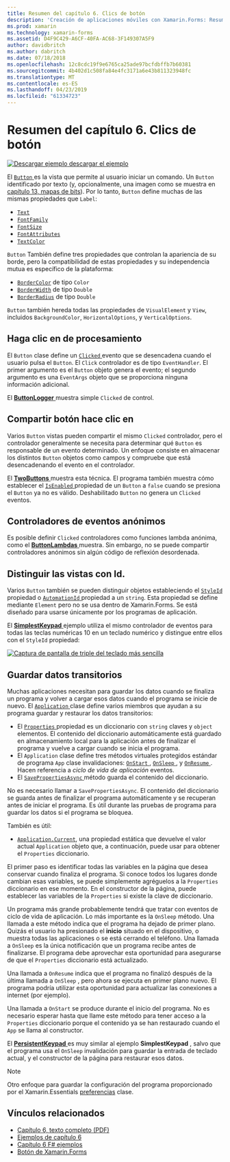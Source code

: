 ```yaml
---
title: Resumen del capítulo 6. Clics de botón
description: 'Creación de aplicaciones móviles con Xamarin.Forms: Resumen del capítulo 6. Clics de botón'
ms.prod: xamarin
ms.technology: xamarin-forms
ms.assetid: D4F9C429-A6CF-40FA-AC68-3F149307A5F9
author: davidbritch
ms.author: dabritch
ms.date: 07/18/2018
ms.openlocfilehash: 12c8cdc19f9e6765ca25ade97bcfdbffb7b60381
ms.sourcegitcommit: 4b402d1c508fa84e4fc3171a6e43b811323948fc
ms.translationtype: MT
ms.contentlocale: es-ES
ms.lasthandoff: 04/23/2019
ms.locfileid: "61334723"
---
```

# <a name="summary-of-chapter-6-button-clicks"></a>Resumen del capítulo 6. Clics de botón

[![Descargar ejemplo](~/media/shared/download.png) descargar el ejemplo](https://github.com/xamarin/xamarin-forms-book-samples/tree/master/Chapter06)

El [ `Button` ](xref:Xamarin.Forms.Button) es la vista que permite al usuario iniciar un comando. Un `Button` identificado por texto (y, opcionalmente, una imagen como se muestra en [capítulo 13, mapas de bits](chapter13.md)). Por lo tanto, `Button` define muchas de las mismas propiedades que `Label`:

- [`Text`](xref:Xamarin.Forms.Button.Text)
- [`FontFamily`](xref:Xamarin.Forms.Button.FontFamily)
- [`FontSize`](xref:Xamarin.Forms.Button.FontSize)
- [`FontAttributes`](xref:Xamarin.Forms.Button.FontAttributes)
- [`TextColor`](xref:Xamarin.Forms.Button.TextColor)

`Button` También define tres propiedades que controlan la apariencia de su borde, pero la compatibilidad de estas propiedades y su independencia mutua es específico de la plataforma:

- [`BorderColor`](xref:Xamarin.Forms.Button.BorderColor) de tipo `Color`
- [`BorderWidth`](xref:Xamarin.Forms.Button.BorderWidth) de tipo `Double`
- [`BorderRadius`](xref:Xamarin.Forms.Button.BorderRadius) de tipo `Double`

`Button` también hereda todas las propiedades de `VisualElement` y `View`, incluidos `BackgroundColor`, `HorizontalOptions`, y `VerticalOptions`.

## <a name="processing-the-click"></a>Haga clic en de procesamiento

El `Button` clase define un [ `Clicked` ](xref:Xamarin.Forms.Button.Clicked) evento que se desencadena cuando el usuario pulsa el `Button`. El `Click` controlador es de tipo `EventHandler`. El primer argumento es el `Button` objeto genera el evento; el segundo argumento es una `EventArgs` objeto que se proporciona ninguna información adicional.

El [ **ButtonLogger** ](https://github.com/xamarin/xamarin-forms-book-samples/tree/master/Chapter06/ButtonLogger) muestra simple `Clicked` de control.

## <a name="sharing-button-clicks"></a>Compartir botón hace clic en

Varios `Button` vistas pueden compartir el mismo `Clicked` controlador, pero el controlador generalmente se necesita para determinar qué `Button` es responsable de un evento determinado. Un enfoque consiste en almacenar los distintos `Button` objetos como campos y compruebe que está desencadenando el evento en el controlador.

El [ **TwoButtons** ](https://github.com/xamarin/xamarin-forms-book-samples/tree/master/Chapter06/TwoButtons) muestra esta técnica. El programa también muestra cómo establecer el [ `IsEnabled` ](xref:Xamarin.Forms.VisualElement.IsEnabled) propiedad de un `Button` a `false` cuando se presiona el `Button` ya no es válido. Deshabilitado `Button` no genera un `Clicked` eventos.

## <a name="anonymous-event-handlers"></a>Controladores de eventos anónimos

Es posible definir `Clicked` controladores como funciones lambda anónima, como el [ **ButtonLambdas** ](https://github.com/xamarin/xamarin-forms-book-samples/tree/master/Chapter06/ButtonLambdas) muestra. Sin embargo, no se puede compartir controladores anónimos sin algún código de reflexión desordenada.

## <a name="distinguishing-views-with-ids"></a>Distinguir las vistas con Id.

Varios `Button` también se pueden distinguir objetos estableciendo el [ `StyleId` ](xref:Xamarin.Forms.Element.StyleId) propiedad o [ `AutomationId` ](xref:Xamarin.Forms.Element.AutomationId) propiedad a un `string`. Esta propiedad se define mediante `Element` pero no se usa dentro de Xamarin.Forms. Se está diseñado para usarse únicamente por los programas de aplicación.

El [ **SimplestKeypad** ](https://github.com/xamarin/xamarin-forms-book-samples/tree/master/Chapter06/SimplestKeypad) ejemplo utiliza el mismo controlador de eventos para todas las teclas numéricas 10 en un teclado numérico y distingue entre ellos con el `StyleId` propiedad:

[![Captura de pantalla de triple del teclado más sencilla](images/ch06fg04-small.png "calculadora")](images/ch06fg04-large.png#lightbox "Calculadora")

## <a name="saving-transient-data"></a>Guardar datos transitorios

Muchas aplicaciones necesitan para guardar los datos cuando se finaliza un programa y volver a cargar esos datos cuando el programa se inicie de nuevo. El [ `Application` ](xref:Xamarin.Forms.Application) clase define varios miembros que ayudan a su programa guardar y restaurar los datos transitorios:

- El [ `Properties` ](xref:Xamarin.Forms.Application.Properties) propiedad es un diccionario con `string` claves y `object` elementos. El contenido del diccionario automáticamente está guardado en almacenamiento local para la aplicación antes de finalizar el programa y vuelve a cargar cuando se inicia el programa.
- El `Application` clase define tres métodos virtuales protegidos estándar de programa `App` clase invalidaciones: [ `OnStart` ](xref:Xamarin.Forms.Application.OnStart), [ `OnSleep` ](xref:Xamarin.Forms.Application.OnSleep), y [ `OnResume` ](xref:Xamarin.Forms.Application.OnResume). Hacen referencia a *ciclo de vida de aplicación* eventos.
- El [ `SavePropertiesAsync` ](xref:Xamarin.Forms.Application.SavePropertiesAsync) método guarda el contenido del diccionario.

No es necesario llamar a `SavePropertiesAsync`. El contenido del diccionario se guarda antes de finalizar el programa automáticamente y se recuperan antes de iniciar el programa. Es útil durante las pruebas de programa para guardar los datos si el programa se bloquea.

También es útil:

- [`Application.Current`](xref:Xamarin.Forms.Application.Current), una propiedad estática que devuelve el valor actual `Application` objeto que, a continuación, puede usar para obtener el `Properties` diccionario.

El primer paso es identificar todas las variables en la página que desea conservar cuando finaliza el programa. Si conoce todos los lugares donde cambian esas variables, se puede simplemente agréguelos a la `Properties` diccionario en ese momento. En el constructor de la página, puede establecer las variables de la `Properties` si existe la clave de diccionario.

Un programa más grande probablemente tendrá que tratar con eventos de ciclo de vida de aplicación. Lo más importante es la `OnSleep` método. Una llamada a este método indica que el programa ha dejado de primer plano. Quizás el usuario ha presionado el **inicio** situado en el dispositivo, o muestra todas las aplicaciones o se está cerrando el teléfono. Una llamada a `OnSleep` es la única notificación que un programa recibe antes de finalizarse. El programa debe aprovechar esta oportunidad para asegurarse de que el `Properties` diccionario está actualizado.

Una llamada a `OnResume` indica que el programa no finalizó después de la última llamada a `OnSleep` , pero ahora se ejecuta en primer plano nuevo. El programa podría utilizar esta oportunidad para actualizar las conexiones a internet (por ejemplo).

Una llamada a `OnStart` se produce durante el inicio del programa. No es necesario esperar hasta que llame este método para tener acceso a la `Properties` diccionario porque el contenido ya se han restaurado cuando el `App` se llama al constructor.

El [ **PersistentKeypad** ](https://github.com/xamarin/xamarin-forms-book-samples/tree/master/Chapter06/PersistentKeypad) es muy similar al ejemplo **SimplestKeypad** , salvo que el programa usa el `OnSleep` invalidación para guardar la entrada de teclado actual, y el constructor de la página para restaurar esos datos.

> [!NOTE]
> Otro enfoque para guardar la configuración del programa proporcionado por el Xamarin.Essentials [preferencias](~/essentials/preferences.md) clase.

## <a name="related-links"></a>Vínculos relacionados

- [Capítulo 6, texto completo (PDF)](https://download.xamarin.com/developer/xamarin-forms-book/XamarinFormsBook-Ch06-Apr2016.pdf)
- [Ejemplos de capítulo 6](https://github.com/xamarin/xamarin-forms-book-samples/tree/master/Chapter06)
- [Capítulo 6 F# ejemplos](https://github.com/xamarin/xamarin-forms-book-samples/tree/master/Chapter06/FS)
- [Botón de Xamarin.Forms](~/xamarin-forms/user-interface/button.md)
